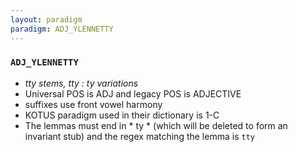 ```yaml
---
layout: paradigm
paradigm: ADJ_YLENNETTY
---
```

### ` ADJ_YLENNETTY `

* _tty stems, tty : ty variations_
* Universal POS is ADJ and legacy POS is ADJECTIVE
* suffixes use front vowel harmony
* KOTUS paradigm used in their dictionary is 1-C
* The lemmas must end in * ty * (which will be deleted to form an invariant stub) and the regex matching the lemma is ` tty `
